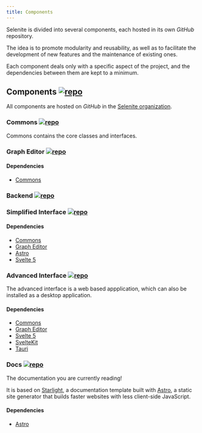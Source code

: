 ```yaml
---
title: Components
---
```


Selenite is divided into several components, each hosted in its own _GitHub_ repository.

The idea is to promote modularity and reusability, as well as to facilitate the development of new features and the maintenance of existing ones.

Each component deals only with a specific aspect of the project, and the dependencies between them are kept to a minimum.

## Components [![repo](@assets/github.svg)](https://github.com/orgs/Selenite-GEOS/repositories)
All components are hosted on _GitHub_ in the [Selenite organization](https://github.com/orgs/Selenite-GEOS).
### Commons [![repo](@assets/github.svg)](https://github.com/Selenite-GEOS/commons)
Commons contains the core classes and interfaces.
### Graph Editor [![repo](@assets/github.svg)](https://github.com/Selenite-GEOS/graph-editor)
#### Dependencies
- [Commons](#commons)
### Backend [![repo](@assets/github.svg)](https://github.com/Selenite-GEOS/backend)
### Simplified Interface [![repo](@assets/github.svg)]()
#### Dependencies
- [Commons](#commons)
- [Graph Editor](#graph-editor)
- [Astro](https://astro.build/)
- [Svelte 5](https://svelte-5-preview.vercel.app/docs/introduction) 
### Advanced Interface [![repo](@assets/github.svg)](https://github.com/Selenite-GEOS/advanced-interface)
The advanced interface is a web based appplication, which can also be installed as a desktop application.
#### Dependencies
- [Commons](#commons)
- [Graph Editor](#graph-editor)
- [Svelte 5](https://svelte-5-preview.vercel.app/docs/introduction)
- [SvelteKit](https://kit.svelte.dev)
- [Tauri](https://v2.tauri.app)

### Docs [![repo](@assets/github.svg)](https://github.com/Selenite-GEOS/docs)
The documentation you are currently reading!

It is based on [Starlight](https://starlight.astro.build), a documentation template built with [Astro](https://astro.build/), a static site generator that builds faster websites with less client-side JavaScript.


#### Dependencies
- [Astro](https://astro.build/)